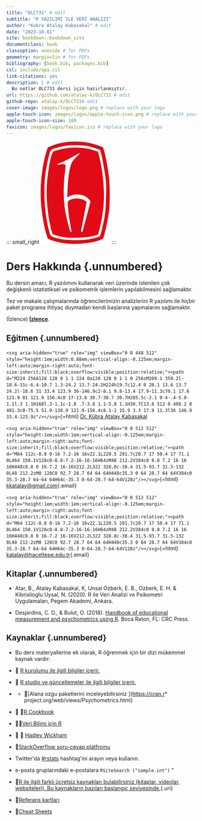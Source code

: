 ```yaml
---
title: "OLC731" # edit
subtitle: "R YAZILIMI ILE VERI ANALIZI" 
author: "Kubra Atalay Kabasakal" # edit
date: "2023-10-01"
site: bookdown::bookdown_site
documentclass: book
classoption: oneside # for PDFs
geometry: margin=1in # for PDFs
bibliography: [book.bib, packages.bib]
csl: include/apa.csl
link-citations: yes
description: | # edit
  Bu notlar OLC731 dersi için hazırlanmıştır.
url: https://github.com/atalay-k/OLC731 # edit
github-repo: atalay-k/OLC731# edit
cover-image: images/logos/logo.png # replace with your logo
apple-touch-icon: images/logos/apple-touch-icon.png # replace with your logo
apple-touch-icon-size: 180
favicon: images/logos/favicon.ico # replace with your logo
---
```




::: small_right
<img src="images/logos/logo.png" alt="ADS Hex Logo"/>
:::



# Ders Hakkında {.unnumbered}

Bu dersin amacı, R yazılımını kullanarak veri üzerinde istenilen çok değişkenli istatistiksel ve psikometrik işlemlerin yapılabilmesini sağlamaktır.

Tez ve makale çalışmalarında öğrencilerimizin analizlerini R yazılımı ile hiçbir paket programa ihtiyaç duymadan kendi başlarına yapmalarını sağlamaktır.

(İzlence) [**İzlence**](Izlence.html).

## Eğitmen {.unnumbered}

`<svg aria-hidden="true" role="img" viewBox="0 0 448 512" style="height:1em;width:0.88em;vertical-align:-0.125em;margin-left:auto;margin-right:auto;font-size:inherit;fill:black;overflow:visible;position:relative;"><path d="M224 256A128 128 0 1 1 224 0a128 128 0 1 1 0 256zM209.1 359.2l-18.6-31c-6.4-10.7 1.3-24.2 13.7-24.2H224h19.7c12.4 0 20.1 13.6 13.7 24.2l-18.6 31 33.4 123.9 36-146.9c2-8.1 9.8-13.4 17.9-11.3c70.1 17.6 121.9 81 121.9 156.4c0 17-13.8 30.7-30.7 30.7H285.5c-2.1 0-4-.4-5.8-1.1l.3 1.1H168l.3-1.1c-1.8 .7-3.8 1.1-5.8 1.1H30.7C13.8 512 0 498.2 0 481.3c0-75.5 51.9-138.9 121.9-156.4c8.1-2 15.9 3.3 17.9 11.3l36 146.9 33.4-123.9z"/></svg>`{=html} [Dr. Kübra Atalay Kabasakal](https://avesis.hacettepe.edu.tr/katalay)

`<svg aria-hidden="true" role="img" viewBox="0 0 512 512" style="height:1em;width:1em;vertical-align:-0.125em;margin-left:auto;margin-right:auto;font-size:inherit;fill:black;overflow:visible;position:relative;"><path d="M64 112c-8.8 0-16 7.2-16 16v22.1L220.5 291.7c20.7 17 50.4 17 71.1 0L464 150.1V128c0-8.8-7.2-16-16-16H64zM48 212.2V384c0 8.8 7.2 16 16 16H448c8.8 0 16-7.2 16-16V212.2L322 328.8c-38.4 31.5-93.7 31.5-132 0L48 212.2zM0 128C0 92.7 28.7 64 64 64H448c35.3 0 64 28.7 64 64V384c0 35.3-28.7 64-64 64H64c-35.3 0-64-28.7-64-64V128z"/></svg>`{=html} [kkatalay\@gmail.com](mailto:kkatalay@gmail.com){.email}

`<svg aria-hidden="true" role="img" viewBox="0 0 512 512" style="height:1em;width:1em;vertical-align:-0.125em;margin-left:auto;margin-right:auto;font-size:inherit;fill:black;overflow:visible;position:relative;"><path d="M64 112c-8.8 0-16 7.2-16 16v22.1L220.5 291.7c20.7 17 50.4 17 71.1 0L464 150.1V128c0-8.8-7.2-16-16-16H64zM48 212.2V384c0 8.8 7.2 16 16 16H448c8.8 0 16-7.2 16-16V212.2L322 328.8c-38.4 31.5-93.7 31.5-132 0L48 212.2zM0 128C0 92.7 28.7 64 64 64H448c35.3 0 64 28.7 64 64V384c0 35.3-28.7 64-64 64H64c-35.3 0-64-28.7-64-64V128z"/></svg>`{=html} [katalay\@hacettepe.edu.tr](mailto:katalay@hacettepe.edu.tr){.email}

## Kitaplar {.unnumbered}

-   Atar, B., Atalay Kabasakal, K, Unsal Ozberk, E. B., Ozberk, E. H. & Kibrislioglu Uysal, N. (2020). R ile Veri Analizi ve Psikometri Uygulamaları, Pegem Akademi, Ankara.

-   Desjardins, C. D., & Bulut, O. (2018). [Handbook of educational measurement and psychometrics using R](https://www.routledge.com/Handbook-of-Educational-Measurement-and-Psychometrics-Using-R/Desjardins-Bulut/p/book/9780367734671). Boca Raton, FL: CRC Press.

## Kaynaklar {.unnumbered}

* Bu ders materyallerine ek olarak, R öğrenmek için bir dizi mükemmel kaynak vardır:

- 🔗 [R kurulumu ile ilgili bilgiler içerir. ](https://psyteachr.github.io/data-skills-v2/installing-r.html)

- 🔗 [R studio ve güncellemeler ile ilgili bilgiler içerir. ](https://psyteachr.github.io/analysis-v2/updating-r-rstudio-and-packages.html)

-   * 🔗[Alana ozgu paketlerini inceleyebilirsiniz ](https://cran.r* project.org/web/views/Psychometrics.html)


-  🔗 📖[R Cookbook](http://www.cookbook-r.com/)

-  🔗📖[Veri Bilimi için R](https://r4ds.had.co.nz/)

* 🔗 👨 [Hadley Wickham](https://hadley.nz/)


-  🔗[StackOverflow soru-cevap platfromu](https://stackoverflow.com/)

-  Twitter'da [#rstats](https://twitter.com/search?f=tweets&q=%23rstats&src=typd) hashtag'ini arayın veya kullanın. 
  
  -  e-posta gruplarındaki e-postalara `RSiteSearch ("sample.int")` "

* 🔗[R ile ilgili farklı ücretsiz kaynakları bulabilirsiniz (kitaplar, videolar, websiteleri). Bu kaynakların bazıları başlangıç seviyesinde.](https://www.learnr4free.com/tr/index.html){.uri}
* 🔗[Referans kartları](https://cran.r-project.org/doc/contrib/Short-refcard.pdf)

* 🔗[Cheat Sheets](https://www.rstudio.com/resources/cheatsheets/)




